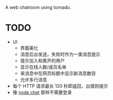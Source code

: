 A web chatroom using tornado.

TODO
====
* UI
  * 界面美化
  * 消息后台发送，失败时作为一类消息提示
  * 提示加入和离开的用户
  * 显示在线人数/成员名单
  * 来消息中在网页标题中显示新消息数目
  * 允许多行消息
* 每个 HTTP 请求最长 120 秒即返回，出错则提示
* 像 [node chat](https://github.com/ry/node_chat) 那样不需要登录
